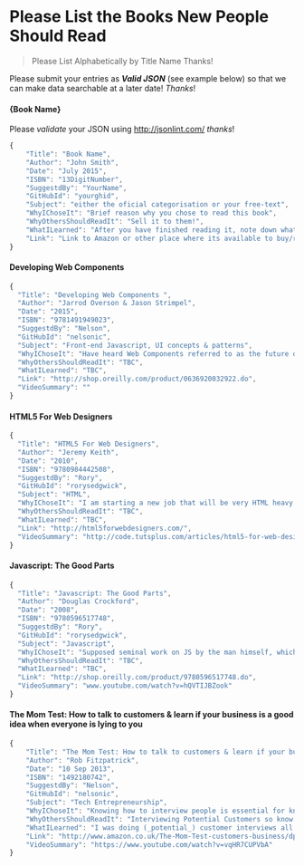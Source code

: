 # Please List the Books New People Should Read

> Please List Alphabetically by Title Name Thanks!

Please submit your entries as _**Valid JSON**_  (see example below) so that we can make data searchable at a later date! _Thanks_!

#### {Book Name}
Please _validate_ your JSON using http://jsonlint.com/ _thanks_!
```js
{
    "Title": "Book Name",
    "Author": "John Smith",
    "Date": "July 2015",
    "ISBN": "13DigitNumber",
    "SuggestdBy": "YourName",
    "GitHubId": "yourghid",
    "Subject": "either the oficial categorisation or your free-text",
    "WhyIChoseIt": "Brief reason why you chose to read this book",
    "WhyOthersShouldReadIt": "Sell it to them!",
    "WhatILearned": "After you have finished reading it, note down what you learned",
    "Link": "Link to Amazon or other place where its available to buy/rent"
}
```

#### Developing Web Components
```js
{
  "Title": "Developing Web Components ",
  "Author": "Jarrod Overson & Jason Strimpel",
  "Date": "2015",
  "ISBN": "9781491949023",
  "SuggestdBy": "Nelson",
  "GitHubId": "nelsonic",
  "Subject": "Front-end Javascript, UI concepts & patterns",
  "WhyIChoseIt": "Have heard Web Components referred to as the future of front end UIs and the direction some libraries are already moving towards e.g. React, Polymer, so I am intrigued to find out more",
  "WhyOthersShouldReadIt": "TBC",
  "WhatILearned": "TBC",
  "Link": "http://shop.oreilly.com/product/0636920032922.do",
  "VideoSummary": ""
}
```

#### HTML5 For Web Designers
```js
{
  "Title": "HTML5 For Web Designers",
  "Author": "Jeremy Keith",
  "Date": "2010",
  "ISBN": "9780984442508",
  "SuggestdBy": "Rory",
  "GitHubId": "rorysedgwick",
  "Subject": "HTML",
  "WhyIChoseIt": "I am starting a new job that will be very HTML heavy and wanted a more in-depth look at the subject overall",
  "WhyOthersShouldReadIt": "TBC",
  "WhatILearned": "TBC",
  "Link": "http://html5forwebdesigners.com/",
  "VideoSummary": "http://code.tutsplus.com/articles/html5-for-web-designers-book-review--net-13474"
}
```

#### Javascript: The Good Parts
```js
{
  "Title": "Javascript: The Good Parts",
  "Author": "Douglas Crockford",
  "Date": "2008",
  "ISBN": "9780596517748",
  "SuggestdBy": "Rory",
  "GitHubId": "rorysedgwick",
  "Subject": "Javascript",
  "WhyIChoseIt": "Supposed seminal work on JS by the man himself, which I have not got round to reading yet",
  "WhyOthersShouldReadIt": "TBC",
  "WhatILearned": "TBC",
  "Link": "http://shop.oreilly.com/product/9780596517748.do",
  "VideoSummary": "www.youtube.com/watch?v=hQVTIJBZook"
}
```

#### The Mom Test: How to talk to customers & learn if your business is a good idea when everyone is lying to you
```js
{
    "Title": "The Mom Test: How to talk to customers & learn if your business is a good idea when everyone is lying to you",
    "Author": "Rob Fitzpatrick",
    "Date": "10 Sep 2013",
    "ISBN": "1492180742",
    "SuggestdBy": "Nelson",
    "GitHubId": "nelsonic",
    "Subject": "Tech Entrepreneurship",
    "WhyIChoseIt": "Knowing how to interview people is essential for knowing if you are solving a real problem!",
    "WhyOthersShouldReadIt": "Interviewing Potential Customers so know if there is a need for the product you are building!",
    "WhatILearned": "I was doing (_potential_) customer interviews all wrong!",
    "Link": "http://www.amazon.co.uk/The-Mom-Test-customers-business/dp/1492180742",
    "VideoSummary": "https://www.youtube.com/watch?v=vqHR7CUPVbA"
}
```

